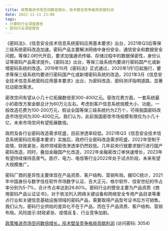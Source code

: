 ```yaml
---
title: 政策推进市场空间数倍增长，技术壁垒竞争格局贡献利润
date: 2022-11-11 23:00
tags:
- 计算机行业深度报告
- 密码行业深度报告
---
```

《密码法》、《信息安全技术信息系统密码应用基本要求》出台，2021年Q3后等保三级系统密码改造加速。密码产品主要解决网络中身份安全、通信安全和数据安全问题。等保2.0时代开启，要求加强通讯传输、存储过程中的数据保密性，身份认证等密码产品需求提升。《密码法》出台，等保三级系统均要进行密码国产化或新增密码系统的改造。2019年10月《密码法》正式通过，2020年1月1日起施行，要求等保三级系统均要进行密码国产化或新增密码系统的改造。2021年3月《信息安全技术信息系统密码应用基本要求》出台，为密码改造、密码测评指明道路，显著拉动密改需求。

密改空间有望从小几十亿拓展数倍至300-400亿元。密改花费方面，一套系统最小的密改方案金额总计为60万元左右。考虑到客户信息系统规模大小、功能，一般改造花费为100-200万元，假设全国等保三级系统约为2万个，可得我国密码改造市场空间为300-400亿元。我们认为，此前我国密改市场规模有限仅为小几十亿，未来市场空间有望拓展数倍。
<!-- more -->
政府及各行业密码改造需求旺盛，目前渗透率较低。2021年Q3《信息安全技术信息系统密码应用基本要求》实施后，政府行业密码改造需求旺盛，2022年受制于疫情、财政紧张，政府领域密改渗透率仍然较低。几年前央行就要求银行进行国产密码改造，同时，叠加金融国产化改造，2022年金融密改订单快速增长，2023年有望持续保持高景气。医疗、电力、电信等行业2022年处于试点阶段，未来有望大规模推广。

密码厂商的差异性主要体现在产品资质、客户结构、营销布局。据IDC统计，2021年中国身份与数字信任软件市场数字认证、吉大正元、格尔软件、信安世纪的市占率分别为5-7%，合计市占率达到26.60%。密码行业的壁垒主要为产品资质《商用密码产品认证证书》，对于依法列入网络关键设备和网络安全专用产品目录等重点行业和关键信息基础设施领域的密码产品，需要取得产品型号证书后方可销售。我们认为，密码行业供给的差异化不在于产品，而在于产品资质、客户结构、营销布局。风险提示:财政紧张、疫情反复、行业竞争加剧。

[政策推进市场空间数倍增长，技术壁垒竞争格局贡献利润](https://url12.ctfile.com/f/3948612-722978250-730979?p=3054)
(访问密码: 3054)
